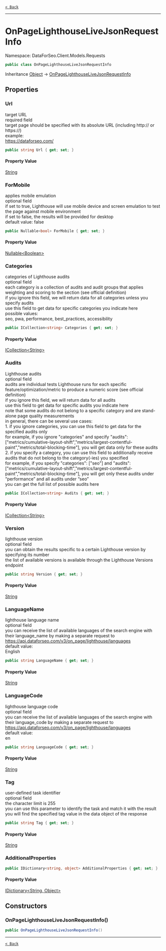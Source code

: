 [`< Back`](./)

---

# OnPageLighthouseLiveJsonRequestInfo

Namespace: DataForSeo.Client.Models.Requests

```csharp
public class OnPageLighthouseLiveJsonRequestInfo
```

Inheritance [Object](https://docs.microsoft.com/en-us/dotnet/api/system.object) → [OnPageLighthouseLiveJsonRequestInfo](./dataforseo.client.models.requests.onpagelighthouselivejsonrequestinfo)

## Properties

### **Url**

target URL
 <br>required field
 <br>target page should be specified with its absolute URL (including http:// or https://)
 <br>example:
 <br>https://dataforseo.com/

```csharp
public string Url { get; set; }
```

#### Property Value

[String](https://docs.microsoft.com/en-us/dotnet/api/system.string)<br>

### **ForMobile**

applies mobile emulation
 <br>optional field
 <br>if set to true, Lighthouse will use mobile device and screen emulation to test the page against mobile environment
 <br>if set to false, the results will be provided for desktop
 <br>default value: false

```csharp
public Nullable<bool> ForMobile { get; set; }
```

#### Property Value

[Nullable&lt;Boolean&gt;](https://docs.microsoft.com/en-us/dotnet/api/system.nullable-1)<br>

### **Categories**

categories of Lighthouse audits
 <br>optional field
 <br>each category is a collection of audits and audit groups that applies weighting and scoring to the section (see official definition)
 <br>if you ignore this field, we will return data for all categories unless you specify audits
 <br>use this field to get data for specific categories you indicate here
 <br>possible values:
 <br>seo, pwa, performance, best_practices, accessibility

```csharp
public ICollection<string> Categories { get; set; }
```

#### Property Value

[ICollection&lt;String&gt;](https://docs.microsoft.com/en-us/dotnet/api/system.collections.generic.icollection-1)<br>

### **Audits**

Lighthouse audits
 <br>optional field
 <br>audits are individual tests Lighthouse runs for each specific feature/optimization/metric to produce a numeric score (see official definition) 
 <br>if you ignore this field, we will return data for all audits
 <br>use this field to get data for specific audits you indicate here
 <br>note that some audits do not belong to a specific category and are stand-alone page quality measurements
 <br>in general, there can be several use cases:
 <br>1. if you ignore categories, you can use this field to get data for the specified audits only
 <br>for example, if you ignore "categories" and specify "audits": ["metrics/cumulative-layout-shift","metrics/largest-contentful-paint","metrics/total-blocking-time"], you will get data only for these audits
 <br>2. if you specify a category, you can use this field to additionally receive audits that do not belong to the category(-ies) you specified
 <br>for example, if you specify "categories": ["seo"] and "audits": ["metrics/cumulative-layout-shift","metrics/largest-contentful-paint","metrics/total-blocking-time"], you will get only these audits under “performance” and all audits under “seo”
 <br>you can get the full list of possible audits here

```csharp
public ICollection<string> Audits { get; set; }
```

#### Property Value

[ICollection&lt;String&gt;](https://docs.microsoft.com/en-us/dotnet/api/system.collections.generic.icollection-1)<br>

### **Version**

lighthouse version
 <br>optional field
 <br>you can obtain the results specific to a certain Lighthouse version by specifying its number
 <br>the list of available versions is available through the Lighthouse Versions endpoint

```csharp
public string Version { get; set; }
```

#### Property Value

[String](https://docs.microsoft.com/en-us/dotnet/api/system.string)<br>

### **LanguageName**

lighthouse language name
 <br>optional field
 <br>you can receive the list of available languages of the search engine with their language_name by making a separate request to https://api.dataforseo.com/v3/on_page/lighthouse/languages
 <br>default value:
 <br>English

```csharp
public string LanguageName { get; set; }
```

#### Property Value

[String](https://docs.microsoft.com/en-us/dotnet/api/system.string)<br>

### **LanguageCode**

lighthouse language code
 <br>optional field
 <br>you can receive the list of available languages of the search engine with their language_code by making a separate request to https://api.dataforseo.com/v3/on_page/lighthouse/languages
 <br>default value:
 <br>en

```csharp
public string LanguageCode { get; set; }
```

#### Property Value

[String](https://docs.microsoft.com/en-us/dotnet/api/system.string)<br>

### **Tag**

user-defined task identifier
 <br>optional field
 <br>the character limit is 255
 <br>you can use this parameter to identify the task and match it with the result
 <br>you will find the specified tag value in the data object of the response

```csharp
public string Tag { get; set; }
```

#### Property Value

[String](https://docs.microsoft.com/en-us/dotnet/api/system.string)<br>

### **AdditionalProperties**

```csharp
public IDictionary<string, object> AdditionalProperties { get; set; }
```

#### Property Value

[IDictionary&lt;String, Object&gt;](https://docs.microsoft.com/en-us/dotnet/api/system.collections.generic.idictionary-2)<br>

## Constructors

### **OnPageLighthouseLiveJsonRequestInfo()**

```csharp
public OnPageLighthouseLiveJsonRequestInfo()
```

---

[`< Back`](./)
